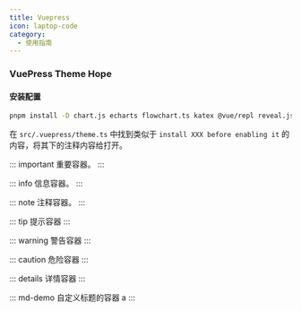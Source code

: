 ```yaml
---
title: Vuepress
icon: laptop-code
category:
  - 使用指南
---
```


### VuePress Theme Hope

#### 安装配置

```sh
pnpm install -D chart.js echarts flowchart.ts katex @vue/repl reveal.js mermaid mathjax-full @waline/client
```

在 `src/.vuepress/theme.ts` 中找到类似于 `install XXX before enabling it` 的内容，将其下的注释内容给打开。

::: important
重要容器。
:::

::: info
信息容器。
:::

::: note
注释容器。
:::

::: tip
提示容器
:::

::: warning
警告容器
:::

::: caution
危险容器
:::

::: details
详情容器
:::

::: md-demo 自定义标题的容器
a
:::